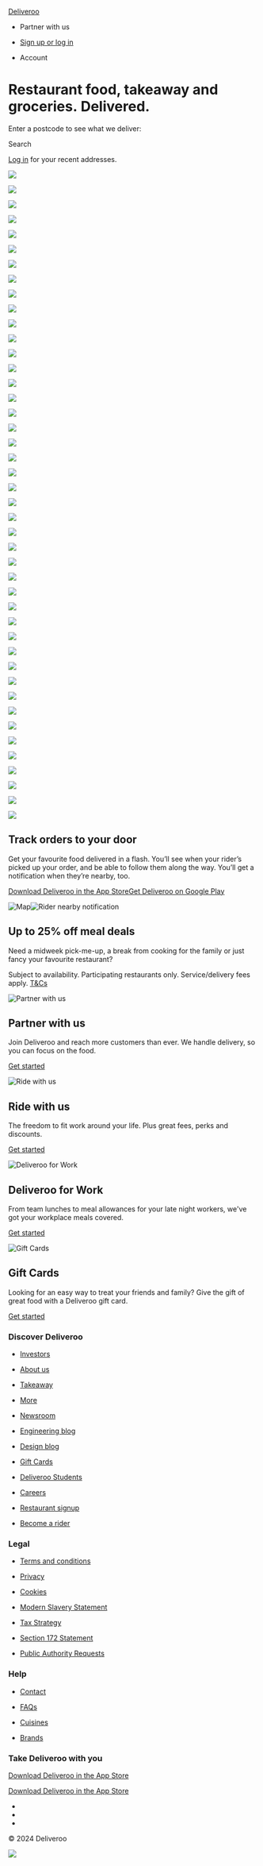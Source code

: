 [Deliveroo](https://deliveroo.nl/)

* Partner with us
    
* [Sign up or log in](https://deliveroo.nl/login?redirect=%2F)
* Account
    

Restaurant food, takeaway and groceries. Delivered. 
====================================================

Enter a postcode to see what we deliver:

Search

[Log in](https://deliveroo.nl/login?redirect=/) for your recent addresses.

![](//img2.storyblok.com/filters:format(webp)/f/62776/512x255/e50bd99ee7/sushi-wide.jpg)

![](//img2.storyblok.com/filters:format(webp)/f/62776/256x256/82dc7c7b73/cheesecake.jpg)

![](//img2.storyblok.com/filters:format(webp)/f/62776/512x256/09c5d4671f/poke-wide.jpg)

![](//img2.storyblok.com/filters:format(webp)/f/62776/512x256/31281c8e09/chicken-wide.jpg)

![](//img2.storyblok.com/filters:format(webp)/f/62776/256x256/9788ec70a6/partner-fiveguys.jpg)

![](//img2.storyblok.com/filters:format(webp)/f/62776/256x256/67b5ac9f34/cupcake.jpg)

![](//img2.storyblok.com/filters:format(webp)/f/62776/256x256/c0900bcb47/partner-wagamama.jpg)

![](//img2.storyblok.com/filters:format(webp)/f/62776/512x256/376343eac1/salad-zoomed-wide.jpg)

![](//img2.storyblok.com/filters:format(webp)/f/62776/256x256/ab9081697f/partner-waitrose.jpg)

![](//img2.storyblok.com/filters:format(webp)/f/62776/256x256/05c929c369/strawberries.jpg)

![](//img2.storyblok.com/filters:format(webp)/f/62776/256x256/76ba414158/cola.jpg)

![](//img2.storyblok.com/filters:format(webp)/f/62776/512x256/527a3b013e/ramen-wide.jpg)

![](//img2.storyblok.com/filters:format(webp)/f/62776/512x255/e50bd99ee7/sushi-wide.jpg)

![](//img2.storyblok.com/filters:format(webp)/f/62776/256x256/82dc7c7b73/cheesecake.jpg)

![](//img2.storyblok.com/filters:format(webp)/f/62776/512x256/09c5d4671f/poke-wide.jpg)

![](//img2.storyblok.com/filters:format(webp)/f/62776/512x256/31281c8e09/chicken-wide.jpg)

![](//img2.storyblok.com/filters:format(webp)/f/62776/256x256/9788ec70a6/partner-fiveguys.jpg)

![](//img2.storyblok.com/filters:format(webp)/f/62776/256x256/67b5ac9f34/cupcake.jpg)

![](//img2.storyblok.com/filters:format(webp)/f/62776/256x256/c0900bcb47/partner-wagamama.jpg)

![](//img2.storyblok.com/filters:format(webp)/f/62776/512x256/376343eac1/salad-zoomed-wide.jpg)

![](//img2.storyblok.com/filters:format(webp)/f/62776/256x256/ab9081697f/partner-waitrose.jpg)

![](//img2.storyblok.com/filters:format(webp)/f/62776/256x256/05c929c369/strawberries.jpg)

![](//img2.storyblok.com/filters:format(webp)/f/62776/256x256/76ba414158/cola.jpg)

![](//img2.storyblok.com/filters:format(webp)/f/62776/512x256/527a3b013e/ramen-wide.jpg)

![](//img2.storyblok.com/filters:format(webp)/f/62776/512x256/4114eeb85b/pizza-wide.jpg)

![](//img2.storyblok.com/filters:format(webp)/f/62776/512x256/357deffd34/curry-wide.jpg)

![](//img2.storyblok.com/filters:format(webp)/f/62776/256x256/bc83c233c1/deliveroo-hop.jpg)

![](//img2.storyblok.com/filters:format(webp)/f/62776/512x256/3fee0c3871/edamame-wide.jpg)

![](//img2.storyblok.com/filters:format(webp)/f/62776/512x256/eb03fc27b1/burrito-wide.jpg)

![](//img2.storyblok.com/filters:format(webp)/f/62776/512x256/e5c61788bc/sandwich-wide.jpg)

![](//img2.storyblok.com/filters:format(webp)/f/62776/512x256/21834aa4e7/mozzarellasalad-wide.jpg)

![](//img2.storyblok.com/filters:format(webp)/f/62776/256x256/54666f0dc9/partner-nandos.jpg)

![](//img2.storyblok.com/filters:format(webp)/f/62776/512x256/6480579f84/fries-wide.jpg)

![](//img2.storyblok.com/filters:format(webp)/f/62776/256x256/914ec270d0/eggs.jpg)

![](//img2.storyblok.com/filters:format(webp)/f/62776/512x256/4114eeb85b/pizza-wide.jpg)

![](//img2.storyblok.com/filters:format(webp)/f/62776/512x256/357deffd34/curry-wide.jpg)

![](//img2.storyblok.com/filters:format(webp)/f/62776/256x256/bc83c233c1/deliveroo-hop.jpg)

![](//img2.storyblok.com/filters:format(webp)/f/62776/512x256/3fee0c3871/edamame-wide.jpg)

![](//img2.storyblok.com/filters:format(webp)/f/62776/512x256/eb03fc27b1/burrito-wide.jpg)

![](//img2.storyblok.com/filters:format(webp)/f/62776/512x256/e5c61788bc/sandwich-wide.jpg)

![](//img2.storyblok.com/filters:format(webp)/f/62776/512x256/21834aa4e7/mozzarellasalad-wide.jpg)

![](//img2.storyblok.com/filters:format(webp)/f/62776/256x256/54666f0dc9/partner-nandos.jpg)

![](//img2.storyblok.com/filters:format(webp)/f/62776/512x256/6480579f84/fries-wide.jpg)

![](//img2.storyblok.com/filters:format(webp)/f/62776/256x256/914ec270d0/eggs.jpg)

Track orders to your door
-------------------------

Get your favourite food delivered in a flash. You’ll see when your rider’s picked up your order, and be able to follow them along the way. You’ll get a notification when they’re nearby, too.

[Download Deliveroo in the App Store](https://deliveroo.nl/app/?platform=ios&home_page=true&home_page_variant=homepage_variant_b&mobile_banner=false)[Get Deliveroo on Google Play](https://deliveroo.nl/app/?platform=android&home_page=true&home_page_variant=homepage_variant_b&mobile_banner=false)

![Map](//img2.storyblok.com/filters:format(webp)/f/62776/x/ca59b51c51/map-min.svg)![Rider nearby notification](//img2.storyblok.com/filters:format(webp)/f/62776/723x236/75533cf121/notification.png)

Up to 25% off meal deals
------------------------

Need a midweek pick-me-up, a break from cooking for the family or just fancy your favourite restaurant?

Subject to availability. Participating restaurants only. Service/delivery fees apply. [T&Cs](https://deliveroo.nl/legal)

![Partner with us](https://a.storyblok.com/f/62776/1000x800/a0cab248af/partner.jpg)

Partner with us
---------------

Join Deliveroo and reach more customers than ever. We handle delivery, so you can focus on the food.

[Get started](https://restaurants.deliveroo.com/?utm-campaign=workwithus&utm-medium=organic&utm-source=landingpage)

![Ride with us](https://a.storyblok.com/f/62776/1000x800/686a5c87b6/rider.jpg)

Ride with us
------------

The freedom to fit work around your life. Plus great fees, perks and discounts.

[Get started](https://deliveroo.nl/apply?utm-campaign=ridewithus&utm-medium=organic&utm-source=landingpage)

![Deliveroo for Work](https://a.storyblok.com/f/62776/800x638/02b3179ae5/dfw_2021_relaunch_shot_06_edit_lr.jpg)

Deliveroo for Work
------------------

From team lunches to meal allowances for your late night workers, we've got your workplace meals covered.

[Get started](https://deliveroo.co.uk/for-work)

![Gift Cards](https://a.storyblok.com/f/62776/1280x853/54fefe14f7/giftcardhero.jpg)

Gift Cards
----------

Looking for an easy way to treat your friends and family? Give the gift of great food with a Deliveroo gift card.

[Get started](https://deliveroo.co.uk/gift-cards)

### Discover Deliveroo

* [Investors](https://corporate.deliveroo.co.uk/)
    
* [About us](https://deliveroo.nl/about-us)
    
* [Takeaway](https://deliveroo.nl/takeaway/)
    
* [More](https://deliveroo.nl/more/)
    
* [Newsroom](https://uk.deliveroo.news/)
    
* [Engineering blog](https://deliveroo.engineering/)
    
* [Design blog](https://deliveroo.design/)
    
* [Gift Cards](https://deliveroo.nl/gift-cards)
    
* [Deliveroo Students](https://www.deliveroostudents.co.uk/)
    
* [Careers](https://careers.deliveroo.co.uk/)
    
* [Restaurant signup](https://restaurants.deliveroo.com/)
    
* [Become a rider](https://deliveroo.nl/apply?utm-campaign=ridewithus&utm-medium=organic&utm-source=sitefooter)
    

### Legal

* [Terms and conditions](https://deliveroo.nl/legal)
    
* [Privacy](https://deliveroo.nl/privacy)
    
* [Cookies](https://deliveroo.nl/cookies)
    
* [Modern Slavery Statement](https://deliveroo.nl/modern-slavery-act-statement)
    
* [Tax Strategy](https://deliveroo.nl/tax-strategy)
    
* [Section 172 Statement](https://corporate.deliveroo.co.uk/about-us/governance/)
    
* [Public Authority Requests](https://par.deliveroo.net/par)
    

### Help

* [Contact](https://deliveroo.nl/contact)
    
* [FAQs](https://deliveroo.nl/faq)
    
* [Cuisines](https://deliveroo.nl/cuisines)
    
* [Brands](https://deliveroo.nl/brands)
    

### Take Deliveroo with you

[Download Deliveroo in the App Store](https://deliveroo.nl/app/?platform=ios&home_page=true&home_page_variant=homepage_variant_b&mobile_banner=false)

[Download Deliveroo in the App Store](https://deliveroo.nl/app/?platform=android&home_page=true&home_page_variant=homepage_variant_b&mobile_banner=false)

* [](https://www.facebook.com/deliveroo.uk "Facebook")
* [](https://twitter.com/Deliveroo "Twitter")
* [](https://instagram.com/deliveroo "Instagram")

© 2024 Deliveroo

![](/anonymous_user_guid.gif?guid=0f6b6e39-9163-41ec-b48f-45bef27bd6cb)
